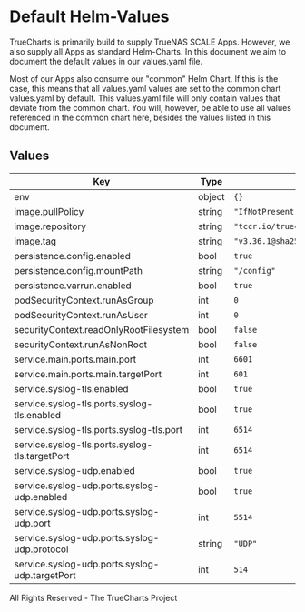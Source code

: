 # Default Helm-Values

TrueCharts is primarily build to supply TrueNAS SCALE Apps.
However, we also supply all Apps as standard Helm-Charts. In this document we aim to document the default values in our values.yaml file.

Most of our Apps also consume our "common" Helm Chart.
If this is the case, this means that all values.yaml values are set to the common chart values.yaml by default. This values.yaml file will only contain values that deviate from the common chart.
You will, however, be able to use all values referenced in the common chart here, besides the values listed in this document.

## Values

| Key | Type | Default | Description |
|-----|------|---------|-------------|
| env | object | `{}` |  |
| image.pullPolicy | string | `"IfNotPresent"` |  |
| image.repository | string | `"tccr.io/truecharts/syslog-ng"` |  |
| image.tag | string | `"v3.36.1@sha256:7b8d18e31faad631d519c5a8f10bd711ff4fd5862830a6a61b3f1c47ab05da0f"` |  |
| persistence.config.enabled | bool | `true` |  |
| persistence.config.mountPath | string | `"/config"` |  |
| persistence.varrun.enabled | bool | `true` |  |
| podSecurityContext.runAsGroup | int | `0` |  |
| podSecurityContext.runAsUser | int | `0` |  |
| securityContext.readOnlyRootFilesystem | bool | `false` |  |
| securityContext.runAsNonRoot | bool | `false` |  |
| service.main.ports.main.port | int | `6601` |  |
| service.main.ports.main.targetPort | int | `601` |  |
| service.syslog-tls.enabled | bool | `true` |  |
| service.syslog-tls.ports.syslog-tls.enabled | bool | `true` |  |
| service.syslog-tls.ports.syslog-tls.port | int | `6514` |  |
| service.syslog-tls.ports.syslog-tls.targetPort | int | `6514` |  |
| service.syslog-udp.enabled | bool | `true` |  |
| service.syslog-udp.ports.syslog-udp.enabled | bool | `true` |  |
| service.syslog-udp.ports.syslog-udp.port | int | `5514` |  |
| service.syslog-udp.ports.syslog-udp.protocol | string | `"UDP"` |  |
| service.syslog-udp.ports.syslog-udp.targetPort | int | `514` |  |

All Rights Reserved - The TrueCharts Project
